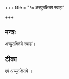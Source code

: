 +++
title = "१० अच्युतक्षितये स्वाहा"

+++
## मन्त्रः

अ॒च्यु॒त॒क्षित॑ये॒  स्वाहा॑।  

## टीका
एवं अच्युतक्षितये ।  

